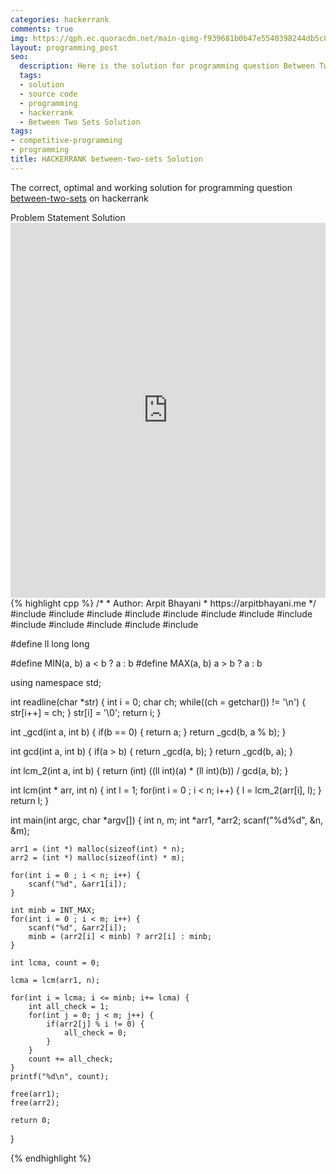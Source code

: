 ```yaml
---
categories: hackerrank
comments: true
img: https://qph.ec.quoracdn.net/main-qimg-f939681b0b47e5540398244db5c8966f?convert_to_webp=true
layout: programming_post
seo:
  description: Here is the solution for programming question Between Two Sets on hackerrank
  tags:
  - solution
  - source code
  - programming
  - hackerrank
  - Between Two Sets Solution
tags:
- competitive-programming
- programming
title: HACKERRANK between-two-sets Solution
---
```

The correct, optimal and working solution for programming question [between-two-sets](https://www.hackerrank.com/challenges/between-two-sets) on hackerrank

<div class="ui secondary pointing large menu">
  <a class="grey item" data-tab="problem-statement">
    Problem Statement
  </a>
  <a class="active item grey" data-tab="solution">
    Solution
  </a>
</div>
<div class="ui bottom attached tab" data-tab="problem-statement">
    <iframe src="https://www.hackerrank.com/challenges/between-two-sets" width="100%" height="600px" style="overflow: scroll; border: none;"></iframe>
</div>
<div class="ui bottom attached active tab" data-tab="solution">
{% highlight cpp %}
/*
 *  Author: Arpit Bhayani
 *  https://arpitbhayani.me
 */
#include <cmath>
#include <cstdio>
#include <cstdlib>
#include <climits>
#include <deque>
#include <iostream>
#include <list>
#include <limits>
#include <map>
#include <queue>
#include <set>
#include <stack>
#include <vector>

#define ll long long

#define MIN(a, b) a < b ? a : b
#define MAX(a, b) a > b ? a : b

using namespace std;

int readline(char *str) {
    int i = 0;
    char ch;
    while((ch = getchar()) != '\n') {
        str[i++] = ch;
    }
    str[i] = '\0';
    return i;
}

int _gcd(int a, int b) {
    if(b == 0) {
        return a;
    }
    return _gcd(b, a % b);
}

int gcd(int a, int b) {
    if(a > b) {
        return _gcd(a, b);
    }
    return _gcd(b, a);
}

int lcm_2(int a, int b) {
    return (int) ((ll int)(a) * (ll int)(b)) / gcd(a, b);
}

int lcm(int * arr, int n) {
    int l = 1;
    for(int i = 0 ; i < n; i++) {
        l = lcm_2(arr[i], l);
    }
    return l;
}

int main(int argc, char *argv[]) {
    int n, m;
    int *arr1, *arr2;
    scanf("%d%d", &n, &m);

    arr1 = (int *) malloc(sizeof(int) * n);
    arr2 = (int *) malloc(sizeof(int) * m);

    for(int i = 0 ; i < n; i++) {
        scanf("%d", &arr1[i]);
    }

    int minb = INT_MAX;
    for(int i = 0 ; i < m; i++) {
        scanf("%d", &arr2[i]);
        minb = (arr2[i] < minb) ? arr2[i] : minb;
    }

    int lcma, count = 0;

    lcma = lcm(arr1, n);

    for(int i = lcma; i <= minb; i+= lcma) {
        int all_check = 1;
        for(int j = 0; j < m; j++) {
            if(arr2[j] % i != 0) {
                all_check = 0;
            }
        }
        count += all_check;
    }
    printf("%d\n", count);

    free(arr1);
    free(arr2);

    return 0;
}

{% endhighlight %}
</div>
